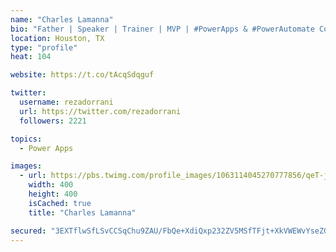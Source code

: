 ```yaml
---
name: "Charles Lamanna"
bio: "Father | Speaker | Trainer | MVP | #PowerApps & #PowerAutomate Community Super User | YouTuber Right-pointing triangle http://youtube.com/c/rezadorrani | Learn - Share - Clockwise rightwards and leftwards open circle arrows"
location: Houston, TX
type: "profile"
heat: 104

website: https://t.co/tAcqSdqguf

twitter:
  username: rezadorrani
  url: https://twitter.com/rezadorrani
  followers: 2221

topics:
  - Power Apps

images:
  - url: https://pbs.twimg.com/profile_images/1063114045270777856/qeT-jpWr_400x400.jpg
    width: 400
    height: 400
    isCached: true
    title: "Charles Lamanna"

secured: "3EXTflwSfLSvCCSqChu9ZAU/FbQe+XdiQxp232ZV5MSfTFjt+XkVWEWvYseZGxHsNG29K3cpTaJI431FRKuflmND4PYkju1ip6WpGJPEHHsfrcUAdy32rq3fAxI9R5Qi0qU2aWtE873bn9rrRgm19IU7yD8zntukpqF3xBxOetgWzjW8ODDtR+XqXtAwRbIvNycptZm/lma11Hi96vdd3S+YIfhew2k+rnfW4VQdejrQg32C0pKkZMctiAC3QHNerYrORBwjmkuN0z4fEOvonIdUswB/O6xKRvNI/RGtJ9S1My4dD+mrMDljAKBnfyTNSgx5M5AAMUsfTEycsYrhzKQR15gJ+YUb9ODOT1qk66tRUcbwY2SXrCiZ/zDIB0aGo1gbs/35W0myJ9hFpeKpBw==;0F8Bnao1BetoMngCZqnpAg=="
---
```


